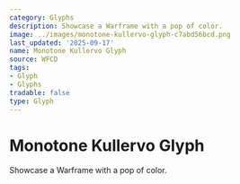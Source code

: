 ```yaml
---
category: Glyphs
description: Showcase a Warframe with a pop of color.
image: ../images/monotone-kullervo-glyph-c7abd56bcd.png
last_updated: '2025-09-17'
name: Monotone Kullervo Glyph
source: WFCD
tags:
- Glyph
- Glyphs
tradable: false
type: Glyph
---
```


# Monotone Kullervo Glyph

Showcase a Warframe with a pop of color.

